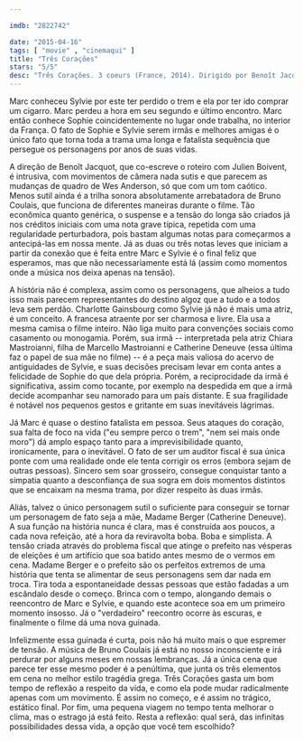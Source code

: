 ```yaml
---

imdb: "2822742"

date: "2015-04-16"
tags: [ "movie" , "cinemaqui" ]
title: "Três Corações"
stars: "5/5"
desc: "Três Corações. 3 coeurs (France, 2014). Dirigido por Benoît Jacquot. Escrito por Julien Boivent, Benoît Jacquot. Com Benoît Poelvoorde, Charlotte Gainsbourg, Chiara Mastroianni, Catherine Deneuve, André Marcon, Patrick Mille, Cédric Vieira, Thomas Doret, Francis Leplay."
---
```

Marc conheceu Sylvie por este ter perdido o trem e ela por ter ido comprar um cigarro. Marc perdeu a hora em seu segundo e último encontro. Marc então conhece Sophie coincidentemente no lugar onde trabalha, no interior da França. O fato de Sophie e Sylvie serem irmãs e melhores amigas é o único fato que torna toda a trama uma longa e fatalista sequência que persegue os personagens por anos de suas vidas.

A direção de Benoît Jacquot, que co-escreve o roteiro com  Julien Boivent, é intrusiva, com movimentos de câmera nada sutis e que parecem as mudanças de quadro de Wes Anderson, só que com um tom caótico. Menos sutil ainda é a trilha sonora absolutamente arrebatadora de Bruno Coulais, que funciona de diferentes maneiras durante o filme. Tão econômica quanto genérica, o suspense e a tensão do longa são criados já nos créditos iniciais com uma nota grave típica, repetida com uma regularidade perturbadora, pois bastam algumas notas para começarmos a antecipá-las em nossa mente. Já as duas ou três notas leves que iniciam a partir da conexão que é feita entre Marc e Sylvie é o final feliz que esperamos, mas que não necessariamente está lá (assim como momentos onde a música nos deixa apenas na tensão).

A história não é complexa, assim como os personagens, que alheios a tudo isso mais parecem representantes do destino algoz que a tudo e a todos leva sem perdão. Charlotte Gainsbourg como Sylvie já não é mais uma atriz, é um conceito. A francesa atraente por ser charmosa e livre. Ela usa a mesma camisa o filme inteiro. Não liga muito para convenções sociais como casamento ou monogamia. Porém, sua irmã --  interpretada pela atriz Chiara Mastroianni, filha de Marcello Mastroianni e Catherine Deneuve (essa última faz o papel de sua mãe no filme) -- é a peça mais valiosa do acervo de antiguidades de Sylvie, e suas decisões precisam levar em conta antes a felicidade de Sophie do que dela própria. Porém, a reciprocidade da irmã é significativa, assim como tocante, por exemplo na despedida em que a irmã decide acompanhar seu namorado para um país distante. E sua fragilidade é notável nos pequenos gestos e gritante em suas inevitáveis lágrimas.

Já Marc é quase o destino fatalista em pessoa. Seus ataques do coração, sua falta de foco na vida ("eu sempre perco o trem", "nem sei mais onde moro") dá amplo espaço tanto para a imprevisibilidade quanto, ironicamente, para o inevitável. O fato de ser um auditor fiscal é sua única ponte com uma realidade onde ele tenta corrigir os erros (embora sejam de outras pessoas). Sincero sem soar grosseiro, consegue conquistar tanto a simpatia quanto a desconfiança de sua sogra em dois momentos distintos que se encaixam na mesma trama, por dizer respeito às duas irmãs.

Aliás, talvez o único personagem sutil o suficiente para conseguir se tornar um personagem de fato seja a mãe, Madame Berger (Catherine Deneuve). A sua função na história nunca é clara, mas é construída aos poucos, a cada nova refeição, até a hora da reviravolta boba. Boba e simplista. A tensão criada através do problema fiscal que atinge o prefeito nas vésperas de eleições é um artifício que soa batido antes mesmo de o vermos em cena. Madame Berger e o prefeito são os perfeitos extremos de uma história que tenta se alimentar de seus personagens sem dar nada em troca. Tira toda a espontaneidade dessas pessoas que estão fadadas a um escândalo desde o começo. Brinca com o tempo, alongando demais o reencontro de Marc e Sylvie, e quando este acontece soa em um primeiro momento insosso. Já o "verdadeiro" reecontro ocorre às escuras, e finalmente o filme dá uma nova guinada.

Infelizmente essa guinada é curta, pois não há muito mais o que espremer de tensão. A música de Bruno Coulais já está no nosso inconsciente e irá perdurar por alguns meses em nossas lembranças. Já a única cena que parece ter esse mesmo poder é a penúltima, que junta os três elementos em cena no melhor estilo tragédia grega. Três Corações gasta um bom tempo de reflexão a respeito da vida, e como ela pode mudar radicalmente apenas com um movimento. É assim no começo, e é assim no trágico, estático final. Por fim, uma pequena viagem no tempo tenta melhorar o clima, mas o estrago já está feito. Resta a reflexão: qual será, das infinitas possibilidades dessa vida, a opção que você tem escolhido?
